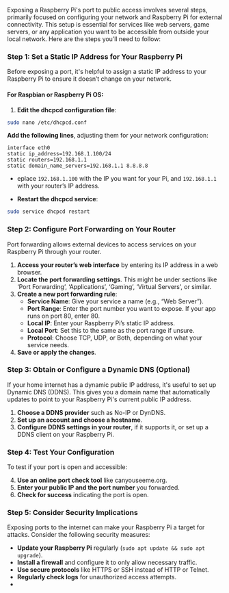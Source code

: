Exposing a Raspberry Pi's port to public access involves several steps, primarily focused on configuring your network and Raspberry Pi for external connectivity. This setup is essential for services like web servers, game servers, or any application you want to be accessible from outside your local network. Here are the steps you’ll need to follow:

### Step 1: Set a Static IP Address for Your Raspberry Pi

Before exposing a port, it's helpful to assign a static IP address to your Raspberry Pi to ensure it doesn’t change on your network.

#### For Raspbian or Raspberry Pi OS:

1. **Edit the dhcpcd configuration file**:

```bash
sudo nano /etc/dhcpcd.conf
```

**Add the following lines**, adjusting them for your network configuration:



```plaintext
interface eth0
static ip_address=192.168.1.100/24
static routers=192.168.1.1
static domain_name_servers=192.168.1.1 8.8.8.8

```

- eplace `192.168.1.100` with the IP you want for your Pi, and `192.168.1.1` with your router’s IP address.
    
- **Restart the dhcpcd service**:

```bash
sudo service dhcpcd restart

```

### Step 2: Configure Port Forwarding on Your Router

Port forwarding allows external devices to access services on your Raspberry Pi through your router.

1. **Access your router’s web interface** by entering its IP address in a web browser.
2. **Locate the port forwarding settings**. This might be under sections like ‘Port Forwarding’, ‘Applications’, ‘Gaming’, ‘Virtual Servers’, or similar.
3. **Create a new port forwarding rule**:
    - **Service Name**: Give your service a name (e.g., “Web Server”).
    - **Port Range**: Enter the port number you want to expose. If your app runs on port 80, enter 80.
    - **Local IP**: Enter your Raspberry Pi’s static IP address.
    - **Local Port**: Set this to the same as the port range if unsure.
    - **Protocol**: Choose TCP, UDP, or Both, depending on what your service needs.
4. **Save or apply the changes**.

### Step 3: Obtain or Configure a Dynamic DNS (Optional)

If your home internet has a dynamic public IP address, it's useful to set up Dynamic DNS (DDNS). This gives you a domain name that automatically updates to point to your Raspberry Pi's current public IP address.

1. **Choose a DDNS provider** such as No-IP or DynDNS.
2. **Set up an account and choose a hostname**.
3. **Configure DDNS settings in your router**, if it supports it, or set up a DDNS client on your Raspberry Pi.

### Step 4: Test Your Configuration

To test if your port is open and accessible:

4. **Use an online port check tool** like canyouseeme.org.
5. **Enter your public IP and the port number** you forwarded.
6. **Check for success** indicating the port is open.

### Step 5: Consider Security Implications

Exposing ports to the internet can make your Raspberry Pi a target for attacks. Consider the following security measures:

- **Update your Raspberry Pi** regularly (`sudo apt update && sudo apt upgrade`).
- **Install a firewall** and configure it to only allow necessary traffic.
- **Use secure protocols** like HTTPS or SSH instead of HTTP or Telnet.
- **Regularly check logs** for unauthorized access attempts.
- 